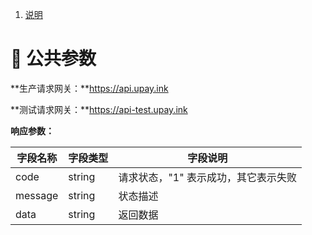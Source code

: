 1. [说明](/api/cn/introduction)

# 📘 公共参数

**生产请求网关：**https://api.upay.ink

**测试请求网关：**https://api-test.upay.ink

**响应参数：**

| 字段名称 | 字段类型 | 字段说明                             |
| -------- | -------- | ------------------------------------ |
| code     | string   | 请求状态，"1" 表示成功，其它表示失败 |
| message  | string   | 状态描述                             |
| data     | string   | 返回数据                             |
